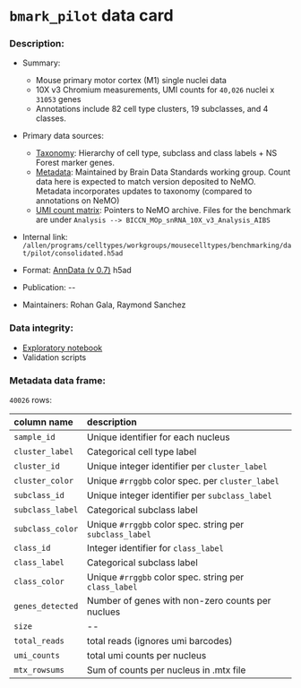 # `bmark_pilot` data card

### Description:
 - Summary: 
    - Mouse primary motor cortex (M1) single nuclei data
    - 10X v3 Chromium measurements, UMI counts for `40,026` nuclei x `31053` genes
    - Annotations include 82 cell type clusters, 19 subclasses, and 4 classes. 
    
 - Primary data sources:
    - [Taxonomy](https://github.com/AllenInstitute/MOp_taxonomies_ontology): Hierarchy of cell type, subclass and class labels + NS Forest marker genes.
    - [Metadata](https://drive.google.com/drive/folders/1SHtu-NRbJQ364VsykH2sQbfmkysrwK_TrpXHnh21S7XdTDmuBV7IH0M5OL8oCq-yJkBYerhl): Maintained by Brain Data Standards working group. Count data here is expected to match version deposited to NeMO. Metadata incorporates updates to taxonomy (compared to annotations on NeMO)
    - [UMI count matrix](https://assets.nemoarchive.org/dat-ch1nqb7): Pointers to NeMO archive. Files for the benchmark are under `Analysis --> BICCN_MOp_snRNA_10X_v3_Analysis_AIBS`
 - Internal link: `/allen/programs/celltypes/workgroups/mousecelltypes/benchmarking/dat/pilot/consolidated.h5ad`
 - Format: [AnnData (v 0.7)](https://anndata.readthedocs.io/en/latest/release-notes.html#version-0-7) h5ad
 - Publication: --
- Maintainers: Rohan Gala, Raymond Sanchez

### Data integrity:
 - [Exploratory notebook]()
 - Validation scripts 

### Metadata data frame:
`40026` rows:

 |column name  | description |
 |:---|:---|
 | `sample_id`| Unique identifier for each nucleus |
 | `cluster_label`| Categorical cell type label |
 | `cluster_id`| Unique integer identifier per `cluster_label` |
 | `cluster_color`| Unique `#rrggbb` color spec. per `cluster_label`|
 | `subclass_id`| Unique integer identifier per `subclass_label` |
 | `subclass_label`| Categorical subclass label |
 | `subclass_color`| Unique `#rrggbb` color spec. string per `subclass_label`|
 | `class_id`| Integer identifier for `class_label` |
 | `class_label`| Categorical subclass label |
 | `class_color`| Unique `#rrggbb` color spec. string per `class_label` |
 | `genes_detected`| Number of genes with non-zero counts per nuclues |
 | `size`| -- |
 | `total_reads`| total reads (ignores umi barcodes) |
 | `umi_counts`| total umi counts per nucleus |
 | `mtx_rowsums`| Sum of counts per nucleus in .mtx file |


